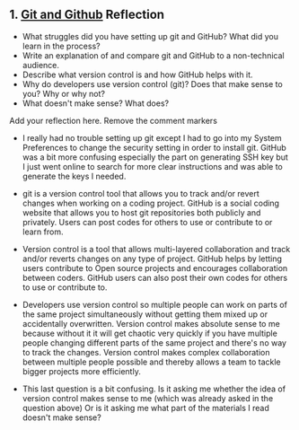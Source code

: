## 1. [Git and Github](1_get_started/readme.md) Reflection

* What struggles did you have setting up git and GitHub? What did you learn in the process?
* Write an explanation of and compare git and GitHub to a non-technical audience. 
* Describe what version control is and how GitHub helps with it.
* Why do developers use version control (git)? Does that make sense to you? Why or why not?
* What doesn't make sense? What does?

Add your reflection here. Remove the comment markers

* I really had no trouble setting up git except I had to go into my System Preferences to change the security setting in order to install git.  GitHub was a bit more confusing especially the part on generating SSH key but I just went online to search for more clear instructions and was able to generate the keys I needed. 

* git is a version control tool that allows you to track and/or revert changes when working on a coding project. GitHub is a social coding website that allows you to host git repositories both publicly and privately. Users can post codes for others to use or contribute to or learn from.  

* Version control is a tool that allows multi-layered collaboration and track and/or reverts changes on any type of project.  GitHub helps by letting users contribute to Open source projects and encourages collaboration between coders. GitHub users can also post their own codes for others to use or contribute to.

* Developers use version control so multiple people can work on parts of the same project simultaneously without getting them mixed up or accidentally overwritten.  Version control makes absolute sense to me because without it it will get chaotic very quickly if you have multiple people changing different parts of the same project and there's no way to track the changes.  Version control makes complex collaboration between multiple people possible and thereby allows a team to tackle bigger projects more efficiently.  

* This last question is a bit confusing.  Is it asking me whether the idea of version control makes sense to me (which was already asked in the question above) Or is it asking me what part of the materials I read doesn't make sense? 
